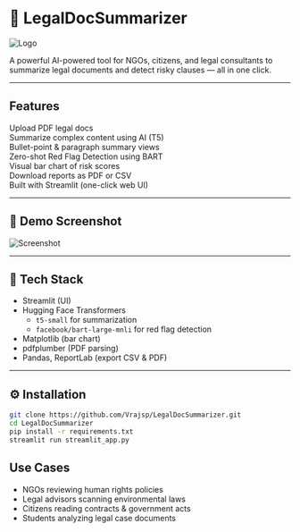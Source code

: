 # 🧠 LegalDocSummarizer

![Logo](https://i.imgur.com/Hf1JcLn.png)

A powerful AI-powered tool for NGOs, citizens, and legal consultants to summarize legal documents and detect risky clauses — all in one click.

---

## Features

 Upload PDF legal docs  
 Summarize complex content using AI (T5)  
 Bullet-point & paragraph summary views  
 Zero-shot Red Flag Detection using BART  
 Visual bar chart of risk scores  
 Download reports as PDF or CSV  
 Built with Streamlit (one-click web UI)

---

## 📸 Demo Screenshot

![Screenshot](https://i.imgur.com/rHJjAnK.png)

---

## 🧰 Tech Stack

- Streamlit (UI)
- Hugging Face Transformers
  - `t5-small` for summarization
  - `facebook/bart-large-mnli` for red flag detection
- Matplotlib (bar chart)
- pdfplumber (PDF parsing)
- Pandas, ReportLab (export CSV & PDF)

---

## ⚙️ Installation

```bash
git clone https://github.com/Vrajsp/LegalDocSummarizer.git
cd LegalDocSummarizer
pip install -r requirements.txt
streamlit run streamlit_app.py
```


## Use Cases

   - NGOs reviewing human rights policies
   - Legal advisors scanning environmental laws
   - Citizens reading contracts & government acts
   - Students analyzing legal case documents


